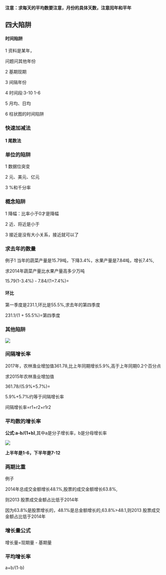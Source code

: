 **注意：求每天的平均数要注意，月份的具体天数，注意闰年和平年**

## 四大陷阱

#### 时间陷阱

1 资料是某年，

问题问其他年份

2 基期现期

3 间隔年份

4 时间段:3-10  1-6

5 月均、日均

6 柱状图的时间陷阱

### 快速加减法

#### 1 尾数法



### 单位的陷阱

1 数据位突变

2 元、美元、亿元

3 %和千分率

### 概念陷阱

1 降幅：比率小于0才是降幅

2 近、将近是小于

3 接近是没有大小关系，接近就可以了

### 求去年的数量

例子1 当年的蔬菜产量是15.79吨，下降3.4%，水果产量是7.84吨，增长7.4%,

求2014年蔬菜产量比水果产量高多少万吨

15.79(1-3.4%) - 7.84/(1+7.4%)=

#### 环比

第一季度是231.1,环比是55.5%,求去年的第四季度

231.1/(1 +  55.5%)=第四季度

### 其他陷阱

![](F:\workspace\idea\study\study\note\images\其他陷阱-很相似的词.png)

### 间隔增长率

2017年，农林渔业增加值361.78,比上年同期增长5.9%,高于上年同期0.2个百分点

求2015年农林渔业增加值

361.78/(5.9%+5.7%)=

5.9%+5.7%约等于间隔增长率

间隔增长率=r1+r2+r1r2

### 平均数的增长率

**公式:a-b/(1+b)**,其中a是分子增长率，b是分母增长率

![](F:\workspace\idea\study\study\note\images\平均增长率.png)



**上半年是1-6，下半年是7-12**

### 两期比重

例子

2014年总成交金额增长48.1%,股票的成交金额增长63.8%,

则2013 股票成交金额占比低于2014年

因为63.8%是股票增长的，48.1%是总金额增长的,63.8%>48.1,则2013 股票成交金额占比低于2014年

### 增长量公式

增长量=现期量 - 基期量

###  平均增长率

a+b/(1-b)